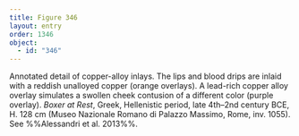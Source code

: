 ```yaml
---
title: Figure 346
layout: entry
order: 1346
object:
  - id: "346"
---
```


Annotated detail of copper-alloy inlays. The lips and blood drips are inlaid with a reddish unalloyed copper (orange overlays). A lead-rich copper alloy overlay simulates a swollen cheek contusion of a different color (purple overlay). *Boxer at Rest*, Greek, Hellenistic period, late 4th–2nd century BCE, H. 128 cm (Museo Nazionale Romano di Palazzo Massimo, Rome, inv. 1055). See %%Alessandri et al. 2013%%.
